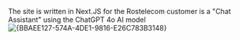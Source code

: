 The site is written in Next.JS for the Rostelecom customer is a "Chat Assistant" using the ChatGPT 4o AI model
![{BBAEE127-574A-4DE1-9816-E26C783B3148}](https://github.com/user-attachments/assets/05b6af5f-fd27-4956-8eb5-6771a40740b5)
